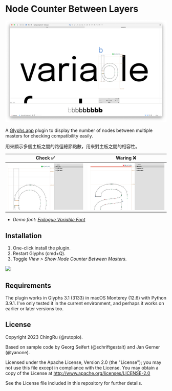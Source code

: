 # Node Counter Between Layers

![](cover.png)


A [Glyphs.app](https://glyphsapp.com/) plugin to display the number of nodes between multiple masters for checking compatibility easily.

用來顯示多個主板之間的路徑總節點數，用來對主板之間的相容性。

|Check ✅|Waring ❌|
|:---:|:---:|
|![](demo1.png)|![](demo2.png)|

- *Demo font: [Epilogue Variable Font](https://github.com/Etcetera-Type-Co/Epilogue)*


## Installation

1. One-click install the plugin.
2. Restart Glyphs (cmd+Q).
3. Toggle *View > Show Node Counter Between Masters*.

![](customized.png)

## Requirements

The plugin works in Glyphs 3.1 (3133) in macOS Monterey (12.6) with Python 3.9.1. I've only tested it in the current environment, and perhaps it works on earlier or later versions too.

## License

Copyright 2023 ChingRu (@rutopio).

Based on sample code by Georg Seifert (@schriftgestalt) and Jan Gerner (@yanone).

Licensed under the Apache License, Version 2.0 (the "License"); you may not use this file except in compliance with the License. You may obtain a copy of the License at http://www.apache.org/licenses/LICENSE-2.0

See the License file included in this repository for further details.
